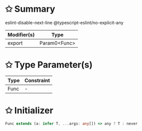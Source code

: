 # &#10025; Summary

eslint-disable-next-line @typescript-eslint/no-explicit-any

| Modifier(s)                            | Type                     |
|----------------------------------------|--------------------------|
| export | Param0&lt;Func&gt; |

# &#10025; Type Parameter(s)

| Type | Constraint |
| ---- | ---------- |
| Func | -          |

# &#10025; Initializer

```ts
Func extends (a: infer T, ...args: any[]) => any ? T : never
```